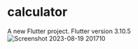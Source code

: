 # calculator

A new Flutter project.
Flutter version 3.10.5
![Screenshot 2023-08-19 201710](https://github.com/anivkuttan/flutter-caculator/assets/69431047/2777e3a5-b63d-4fb5-b254-ee0cb2dcfe51)
